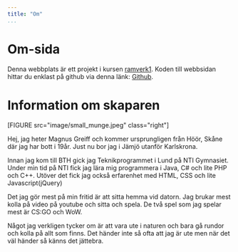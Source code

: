 ```yaml
---
title: "Om"
...
```

Om-sida
=========================

Denna webbplats är ett projekt i kursen [ramverk1](https://dbwebb.se/kurser/ramverk1/kmom10).
Koden till webbsidan hittar du enklast på github via denna länk: [Github](https://github.com/MagnusGreiff/Ramverk-1-projekt).

Information om skaparen
=========================

[FIGURE src="image/small_munge.jpeg" class="right"]

Hej, jag heter Magnus Greiff och kommer ursprungligen från Höör, Skåne där jag har bott i 19år. Just nu bor jag i Jämjö utanför Karlskrona.

Innan jag kom till BTH gick jag Teknikprogrammet i Lund på NTI Gymnasiet. Under min tid på NTI fick jag lära mig programmera i Java, C# och lite PHP och C++. Utöver det fick jag också erfarenhet med HTML, CSS och lite Javascript(jQuery)

Det jag gör mest på min fritid är att sitta hemma vid datorn. Jag brukar mest kolla på video på youtube och sitta och spela. De två spel som jag spelar mest är CS:GO och WoW.

Något jag verkligen tycker om är att vara ute i naturen och bara gå rundor och kolla på allt som finns. Det händer inte så ofta att jag är ute men när det väl händer så känns det jättebra.
